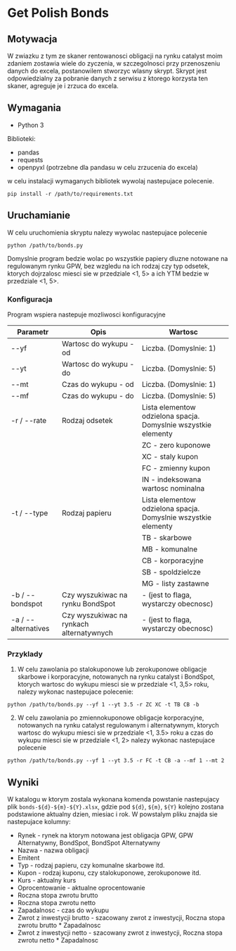 # Get Polish Bonds

## Motywacja
W zwiazku z tym ze skaner rentowanosci obligacji na rynku catalyst moim zdaniem zostawia wiele do zyczenia, w szczegolnosci przy przenoszeniu danych do excela, postanowilem stworzyc wlasny skrypt.
Skrypt jest odpowiedzialny za pobranie danych z serwisu z ktorego korzysta ten skaner, agreguje je i zrzuca do excela.

## Wymagania
* Python 3

Biblioteki:
* pandas
* requests
* openpyxl (potrzebne dla pandasu w celu zrzucenia do excela)

w celu instalacji wymaganych bibliotek wywolaj nastepujace polecenie.

```
pip install -r /path/to/requirements.txt
```

## Uruchamianie 

W celu uruchomienia skryptu nalezy wywolac nastepujace polecenie

```
python /path/to/bonds.py
```

Domyslnie program bedzie wolac po wszystkie papiery dluzne notowane na regulowanym rynku GPW,
bez wzgledu na ich rodzaj czy typ odsetek, ktorych dojrzalosc miesci sie w przedziale <1, 5> 
a ich YTM bedzie w przedziale <1, 5>.

### Konfiguracja

Program wspiera nastepuje mozliwosci konfiguracyjne

| **Parametr**            | **Opis**                                     | **Wartosc**                                                        |
|---------------------|------------------------------------------|----------------------------------------------------------------|
| --yf                | Wartosc do wykupu - od                   | Liczba. (Domyslnie: 1)                                         |
| --yt                | Wartosc do wykupu - do                   | Liczba. (Domyslnie: 5)                                         |
| --mt                | Czas do wykupu - od                      | Liczba. (Domyslnie: 1)                                         |
| --mf                | Czas do wykupu - do                      | Liczba. (Domyslnie: 5)                                         |
| -r / --rate         | Rodzaj odsetek                           | Lista elementow odzielona spacja. Domyslnie wszystkie elementy |
|                     |                                          | ZC - zero kuponowe                                             |
|                     |                                          | XC -  staly kupon                                              |
|                     |                                          | FC - zmienny kupon                                             |
|                     |                                          | IN - indeksowana wartosc nominalna                             |
| -t / --type         | Rodzaj papieru                           | Lista elementow odzielona spacja. Domyslnie wszystkie elementy |
|                     |                                          | TB - skarbowe                                                  |
|                     |                                          | MB - komunalne                                                 |
|                     |                                          | CB - korporacyjne                                              |
|                     |                                          | SB - spoldzielcze                                              |
|                     |                                          | MG - listy zastawne                                            |
| -b / --bondspot     | Czy wyszukiwac na rynku BondSpot         | - (jest to flaga, wystarczy obecnosc)                          |
| -a / --alternatives | Czy wyszukiwac na rynkach alternatywnych | - (jest to flaga, wystarczy obecnosc)                          |

### Przyklady

1. W celu zawolania po stalokuponowe lub zerokuponowe obligacje skarbowe i korporacyjne,
notowanych na rynku catalyst i BondSpot, ktorych wartosc do wykupu miesci sie w
przedziale <1, 3,5> roku, nalezy wykonac nastepujace polecenie:

```
python /path/to/bonds.py --yf 1 --yt 3.5 -r ZC XC -t TB CB -b
```

2. W celu zawolania po zmiennokuponowe obligacje korporacyjne,
notowanych na rynku catalyst regulowanym i alternatywnym, ktorych wartosc do wykupu miesci sie w
przedziale <1, 3.5> roku a czas do wykupu miesci sie w przedziale <1, 2> nalezy wykonac
nastepujace polecenie
```
python /path/to/bonds.py --yf 1 --yt 3.5 -r FC -t CB -a --mf 1 --mt 2
```

## Wyniki

W katalogu w ktorym zostala wykonana komenda powstanie nastepujacy plik 
`bonds-${d}-${m}-${Y}.xlsx`, gdzie pod `${d}`, `${m}`, `${Y}` kolejno zostana podstawione
aktualny dzien, miesiac i rok. W powstalym pliku znajda sie nastepujace kolumny:

* Rynek - rynek na ktorym notowana jest obligacja 
GPW, GPW Alternatywny, BondSpot, BondSpot Alternatywny
* Nazwa - nazwa obligacji
* Emitent
* Typ - rodzaj papieru, czy komunalne skarbowe itd.
* Kupon - rodzaj kuponu, czy stalokuponowe, zerokuponowe itd.
* Kurs - aktualny kurs
* Oprocentowanie - aktualne oprocentowanie
* Roczna stopa zwrotu brutto
* Roczna stopa zwrotu netto 
* Zapadalnosc - czas do wykupu
* Zwrot z inwestycji brutto - szacowany zwrot z inwestycji, Roczna stopa zwrotu brutto * Zapadalnosc
* Zwrot z inwestycji netto - szacowany zwrot z inwestycji, Roczna stopa zwrotu netto * Zapadalnosc
